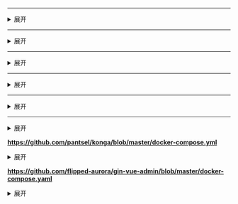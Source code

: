 ****
<details><summary>展开</summary><pre><code>

``` yaml

```
</code></pre></details>
----

****
<details><summary>展开</summary><pre><code>

``` yaml

```
</code></pre></details>
----

****
<details><summary>展开</summary><pre><code>

``` yaml

```
</code></pre></details>
----

****
<details><summary>展开</summary><pre><code>

``` yaml

```
</code></pre></details>
----

****
<details><summary>展开</summary><pre><code>

``` yaml

```
</code></pre></details>
----

****
<details><summary>展开</summary><pre><code>

``` yaml

```
</code></pre></details>
----

**https://github.com/pantsel/konga/blob/master/docker-compose.yml**
<details><summary>展开</summary><pre><code>

``` yaml
version: "3"

networks:
 kong-net:
  driver: bridge

services:

  #######################################
  # Postgres: The database used by Kong
  #######################################
  kong-database:
    image: postgres:9.6
    restart: always
    networks:
      - kong-net
    environment:
      POSTGRES_USER: kong
      POSTGRES_DB: kong
      POSTGRES_PASSWORD: kong
    ports:
      - "5432:5432"
    healthcheck:
      test: ["CMD", "pg_isready", "-U", "kong"]
      interval: 5s
      timeout: 5s
      retries: 5

  #######################################
  # Kong database migration
  #######################################
  kong-migration:
    image: kong:1.5
    command: "kong migrations bootstrap"
    networks:
      - kong-net
    restart: on-failure
    environment:
      KONG_PG_HOST: kong-database
      KONG_PG_PASSWORD: kong
    links:
      - kong-database
    depends_on:
      - kong-database

  #######################################
  # Kong: The API Gateway
  #######################################
  kong:
    image: kong:1.5
    restart: always
    networks:
      - kong-net
    environment:
      KONG_PG_HOST: kong-database
      KONG_PG_PASSWORD: kong
      KONG_PROXY_LISTEN: 0.0.0.0:8000
      KONG_PROXY_LISTEN_SSL: 0.0.0.0:8443
      KONG_ADMIN_LISTEN: 0.0.0.0:8001
    depends_on:
      - kong-database
    healthcheck:
      test: ["CMD", "curl", "-f", "http://kong:8001"]
      interval: 5s
      timeout: 2s
      retries: 15
    ports:
      - 8001:8001
      - 8000:8000
```
</code></pre></details>
----


**https://github.com/flipped-aurora/gin-vue-admin/blob/master/docker-compose.yaml**
<details><summary>展开</summary><pre><code>

``` yaml
version: "3"

networks:
  network:
    ipam:
      driver: default
      config:
        - subnet: '177.7.0.0/16'

services:
  web:
    build:
      context: ./web
      dockerfile: ./Dockerfile
    container_name: gva-web
    restart: always
    ports:
      - '8080:8080'
    depends_on:
      - server
    command: [ 'nginx-debug', '-g', 'daemon off;' ]
    networks:
      network:
        ipv4_address: 177.7.0.11

  server:
    build:
      context: ./server
      dockerfile: ./Dockerfile
    container_name: gva-server
    restart: always
    ports:
      - '8888:8888'
    depends_on:
      - mysql
      - redis
    links:
      - mysql
      - redis
    networks:
      network:
        ipv4_address: 177.7.0.12

  mysql:
    image: mysql:8.0.21
    container_name: gva-mysql
    command: mysqld --character-set-server=utf8mb4 --collation-server=utf8mb4_unicode_ci #设置utf8字符集
    restart: always
    ports:
      - "13306:3306"  # host物理直接映射端口为13306
    environment:
      MYSQL_DATABASE: 'qmPlus' # 初始化启动时要创建的数据库的名称
      MYSQL_ROOT_PASSWORD: 'Aa@6447985' # root管理员用户密码
    networks:
      network:
        ipv4_address: 177.7.0.13

  redis:
    image: redis:6.0.6
    container_name: gva-redis # 容器名
    restart: always
    ports:
      - '16379:6379'
    networks:
      network:
        ipv4_address: 177.7.0.14
```
</code></pre></details>
----
